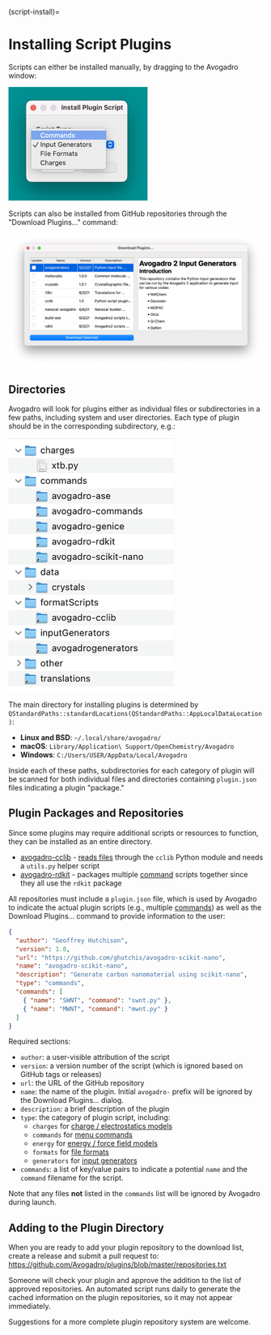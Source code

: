 (script-install)=

# Installing Script Plugins

Scripts can either be installed manually, by dragging to the Avogadro window:

![installing script](/_static/install-script.png)

Scripts can also be installed from GitHub repositories through the "Download Plugins…" command:

![plugin download](/_static/plugin-download.png)

## Directories

Avogadro will look for plugins either as individual files or subdirectories
in a few paths, including system and user directories. Each type of plugin
should be in the corresponding subdirectory, e.g.:

![plugin subdirectories](/_static/plugin-directories.png)

The main directory for installing plugins is determined by `QStandardPaths::standardLocations(QStandardPaths::AppLocalDataLocation)`:

- **Linux and BSD**: `~/.local/share/avogadro/`
- **macOS**: `Library/Application\ Support/OpenChemistry/Avogadro`
- **Windows**: `C:/Users/USER/AppData/Local/Avogadro`

Inside each of these paths, subdirectories for each category of plugin will be
scanned for both individual files and directories containing `plugin.json` files
indicating a plugin "package."

## Plugin Packages and Repositories

Since some plugins may require additional scripts or resources to function,
they can be installed as an entire directory.

- [avogadro-cclib](https://github.com/OpenChemistry/avogadro-cclib) - [reads files](formats) through the `cclib` Python module and needs a `utils.py` helper script
- [avogadro-rdkit](https://github.com/ghutchis/avogadro-rdkit) - packages multiple [command](commands) scripts together since they all use the `rdkit` package

All repositories must include a `plugin.json` file, which is used by Avogadro
to indicate the actual plugin scripts (e.g., multiple [commands](commands))
as well as the Download Plugins… command to provide information to the user:

```json
{
  "author": "Geoffrey Hutchison",
  "version": 1.0,
  "url": "https://github.com/ghutchis/avogadro-scikit-nano",
  "name": "avogadro-scikit-nano",
  "description": "Generate carbon nanomaterial using scikit-nano",
  "type": "commands",
  "commands": [
    { "name": "SWNT", "command": "swnt.py" },
    { "name": "MWNT", "command": "mwnt.py" }
  ]
}
```

Required sections:
- `author`: a user-visible attribution of the script
- `version`: a version number of the script (which is ignored based on GitHub tags or releases)
- `url`: the URL of the GitHub repository
- `name`: the name of the plugin. Initial `avogadro-` prefix will be ignored by the Download Plugins… dialog.
- `description`: a brief description of the plugin
- `type`: the category of plugin script, including:
  - `charges` for [charge / electrostatics models](charges)
  - `commands` for [menu commands](commands)
  - `energy` for [energy / force field models](energy)
  - `formats` for [file formats](formats)
  - `generators` for [input generators](generators)
- `commands`: a list of key/value pairs to indicate a potential `name` and the `command` filename for the script.

Note that any files **not** listed in the `commands` list will be ignored by
Avogadro during launch.

## Adding to the Plugin Directory

When you are ready to add your plugin repository to the download list, create a release and submit a 
pull request to:
https://github.com/Avogadro/plugins/blob/master/repositories.txt

Someone will check your plugin and approve the addition to the list of approved repositories. An 
automated script runs daily to generate the cached information on the plugin repositories, so it may
not appear immediately.

Suggestions for a more complete plugin repository system are welcome.
